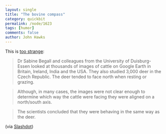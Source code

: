 ```yaml
---
layout: single 
title: "The bovine compass" 
category: quickbit
permalink: /node/1623
tags: [humor] 
comments: false 
author: John Hawks 
---
```


This is <a href="http://www.telegraph.co.uk/news/newstopics/howaboutthat/2623809/Cows-point-north-thanks-to-in-built-compasses.html">too strange</a>: 

<blockquote>Dr Sabine Begall and colleagues from the University of Duisburg-Essen looked at thousands of images of cattle on Google Earth in Britain, Ireland, India and the USA. They also studied 3,000 deer in the Czech Republic. The deer tended to face north when resting or grazing.</blockquote>

<blockquote>Although, in many cases, the images were not clear enough to determine which way the cattle were facing they were aligned on a north/south axis.</blockquote>

<blockquote>The scientists concluded that they were behaving in the same way as the deer.</blockquote>

(via <a href="http://science.slashdot.org/article.pl?sid=08/08/26/1514226&from=rss">Slashdot</a>)

